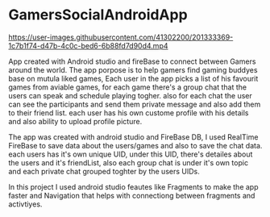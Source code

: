 # GamersSocialAndroidApp



https://user-images.githubusercontent.com/41302200/201333369-1c7b1f74-d47b-4c0c-bed6-6b88fd7d90d4.mp4


App created with Android studio and fireBase to connect between Gamers around the world.
The app porpose is to help gamers find gaming buddyes base on mutula liked games,
Each user in the app picks a list of his favourit games from  aviable games,
for each game there's a group chat that the users can speak and schedule playing togher.
also for each chat the user can see the participants and send them private message and also add them to their friend list.
each user has his own custome profile with his details and also ability to upload profile picture.

The app was created with android studio and FireBase DB,
I used RealTime FireBase to save data about the users/games and also to save the chat data.
each users has it's own unique UID, under this UID, there's detailes about the users and it's friendList,
also each group chat is under it's own topic and each private chat grouped toghter by the users UIDs.

In this project I used android studio feautes like Fragments to make the app faster
and Navigation that helps with connectiong between fragments and activtiyes.
